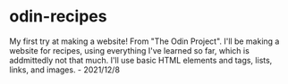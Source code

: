 # odin-recipes
My first try at making a website! From "The Odin Project".
I'll be making a website for recipes, using everything I've learned so far, which is addmittedly not that much. I'll use basic HTML elements and tags, lists, links, and images. - 2021/12/8

